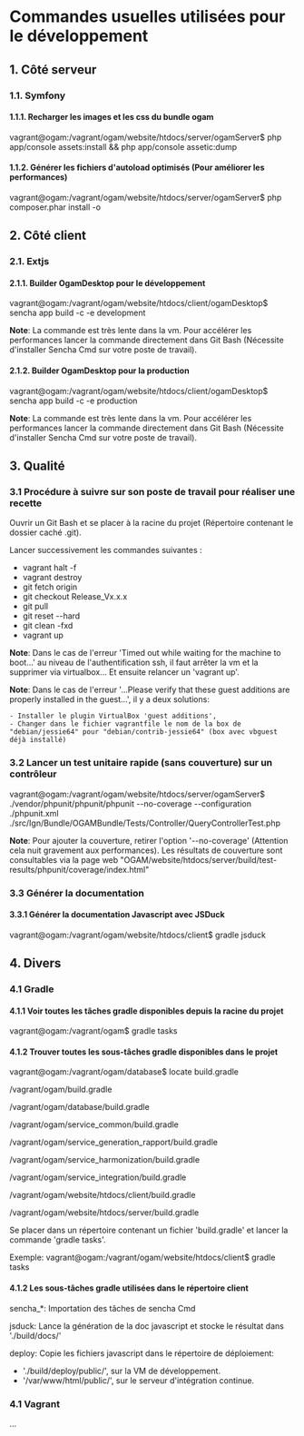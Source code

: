 # Commandes usuelles utilisées pour le développement

## 1. Côté serveur

### 1.1. Symfony

#### 1.1.1. Recharger les images et les css du bundle ogam

vagrant@ogam:/vagrant/ogam/website/htdocs/server/ogamServer$ php app/console assets:install && php app/console assetic:dump

#### 1.1.2. Générer les fichiers d'autoload optimisés (Pour améliorer les performances)

vagrant@ogam:/vagrant/ogam/website/htdocs/server/ogamServer$ php composer.phar install -o

## 2. Côté client

### 2.1. Extjs

#### 2.1.1. Builder OgamDesktop pour le développement

vagrant@ogam:/vagrant/ogam/website/htdocs/client/ogamDesktop$ sencha app build -c -e development

**Note**: La commande est très lente dans la vm. Pour accélérer les performances lancer la commande directement dans Git Bash (Nécessite d'installer Sencha Cmd sur votre poste de travail).

#### 2.1.2. Builder OgamDesktop pour la production

vagrant@ogam:/vagrant/ogam/website/htdocs/client/ogamDesktop$ sencha app build -c -e production

**Note**: La commande est très lente dans la vm. Pour accélérer les performances lancer la commande directement dans Git Bash (Nécessite d'installer Sencha Cmd sur votre poste de travail).

## 3. Qualité

### 3.1 Procédure à suivre sur son poste de travail pour réaliser une recette

Ouvrir un Git Bash et se placer à la racine du projet (Répertoire contenant le dossier caché .git).

Lancer successivement les commandes suivantes :
- vagrant halt -f
- vagrant destroy 
- git fetch origin
- git checkout Release_Vx.x.x
- git pull
- git reset --hard
- git clean -fxd
- vagrant up

**Note**: Dans le cas de l'erreur 'Timed out while waiting for the machine to boot...' au niveau de l'authentification ssh, il faut arrêter la vm et la supprimer via virtualbox... Et ensuite relancer un 'vagrant up'.

**Note**: Dans le cas de l'erreur '...Please verify that these guest additions are properly installed in the guest...', il y a deux solutions:

	- Installer le plugin VirtualBox 'guest additions',
	- Changer dans le fichier vagrantfile le nom de la box de "debian/jessie64" pour "debian/contrib-jessie64" (box avec vbguest déjà installé)

### 3.2 Lancer un test unitaire rapide (sans couverture) sur un contrôleur

vagrant@ogam:/vagrant/ogam/website/htdocs/server/ogamServer$ ./vendor/phpunit/phpunit/phpunit --no-coverage --configuration ./phpunit.xml ./src/Ign/Bundle/OGAMBundle/Tests/Controller/QueryControllerTest.php

**Note**: Pour ajouter la couverture, retirer l'option '--no-coverage' (Attention cela nuit gravement aux performances). Les résultats de couverture sont consultables via la page web "OGAM/website/htdocs/server/build/test-results/phpunit/coverage/index.html"

### 3.3 Générer la documentation

#### 3.3.1 Générer la documentation Javascript avec JSDuck

vagrant@ogam:/vagrant/ogam/website/htdocs/client$ gradle jsduck

## 4. Divers

### 4.1 Gradle

#### 4.1.1 Voir toutes les tâches gradle disponibles depuis la racine du projet

vagrant@ogam:/vagrant/ogam$ gradle tasks

#### 4.1.2 Trouver toutes les sous-tâches gradle disponibles dans le projet

vagrant@ogam:/vagrant/ogam/database$ locate build.gradle

/vagrant/ogam/build.gradle

/vagrant/ogam/database/build.gradle

/vagrant/ogam/service_common/build.gradle

/vagrant/ogam/service_generation_rapport/build.gradle

/vagrant/ogam/service_harmonization/build.gradle

/vagrant/ogam/service_integration/build.gradle

/vagrant/ogam/website/htdocs/client/build.gradle

/vagrant/ogam/website/htdocs/server/build.gradle

Se placer dans un répertoire contenant un fichier 'build.gradle' et lancer la commande 'gradle tasks'.

Exemple: vagrant@ogam:/vagrant/ogam/website/htdocs/client$ gradle tasks

#### 4.1.2 Les sous-tâches gradle utilisées dans le répertoire client

sencha_*: Importation des tâches de sencha Cmd

jsduck: Lance la génération de la doc javascript et stocke le résultat dans './build/docs/'

deploy: Copie les fichiers javascript dans le répertoire de déploiement:
- './build/deploy/public/', sur la VM de développement.
- '/var/www/html/public/', sur le serveur d'intégration continue.

### 4.1 Vagrant

...